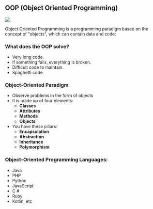 ## OOP (Object Oriented Programming)
![](https://upload.wikimedia.org/wikipedia/commons/thumb/b/bd/OOP.svg/1280px-OOP.svg.png)

Object Oriented Programming is a programming paradigm based on the concept of "objects", which can contain data and code: 
### What does the OOP solve?

- Very long code.
- If something fails, everything is broken.
- Difficult code to maintain.
- Spaghetti code.

### Object-Oriented Paradigm
- Observe problems in the form of objects
- It is made up of four elements:
    - **Classes**
    - **Attributes**
    - **Methods**
    - **Objects**
- You have these pillars:
    - **Encapsulation**
    - **Abstraction**
    - **Inheritance**
    - **Polymorphism**

### Object-Oriented Programming Languages:
- Java 
- PHP 
- Python 
- JavaScript 
- C #
- Ruby
- Kotlin, etc
